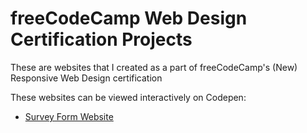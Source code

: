 # freeCodeCamp Web Design Certification Projects
These are websites that I created as a part of freeCodeCamp's (New) Responsive Web Design certification

These websites can be viewed interactively on Codepen:

* [Survey Form Website](https://codepen.io/mksprograms/pen/VwQWYYQ)
